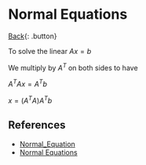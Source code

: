 # Normal Equations

[Back](../../index.md#math){: .button}

To solve the linear $A x = b$

We multiply by $A^T$ on both sides to have

$A^T A x = A^T b$

$x = (A^T A)A^T b$

## References

- [Normal_Equation](http://mlwiki.org/index.php/Normal_Equation)
- [Normal Equations](https://bookdown.org/ltupper/340f21_notes/the-normal-equations.html)
